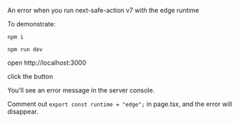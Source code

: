 An error when you run next-safe-action v7 with the edge runtime

To demonstrate:

`npm i`

`npm run dev`

open http://localhost:3000

click the button

You'll see an error message in the server console.

Comment out `export const runtime = "edge";` in page.tsx, and the error will disappear.
